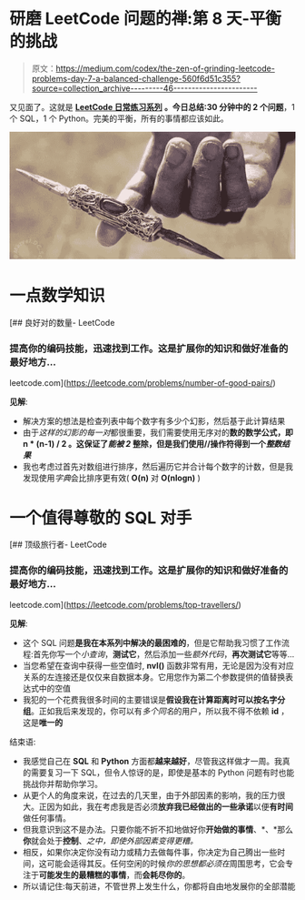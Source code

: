# 研磨 LeetCode 问题的禅:第 8 天-平衡的挑战

> 原文：<https://medium.com/codex/the-zen-of-grinding-leetcode-problems-day-7-a-balanced-challenge-560f6d51c355?source=collection_archive---------46----------------------->

又见面了。这就是 [**LeetCode 日常练习系列**](/@matei.danut.dm/the-zen-of-grinding-leetcode-problems-day-0-motivation-681842565166) **。**今日总结:**30 分钟**中的 2 个问题****，1 个 SQL，1 个 Python。完美的平衡，所有的事情都应该如此。

![](img/bc09e7f13508d8db2499bb73082425b2.png)

# **一点数学知识**

[](https://leetcode.com/problems/number-of-good-pairs/) [## 良好对的数量- LeetCode

### 提高你的编码技能，迅速找到工作。这是扩展你的知识和做好准备的最好地方…

leetcode.com](https://leetcode.com/problems/number-of-good-pairs/) 

**见解**:

*   解决方案的想法是检查列表中每个数字有多少个幻影，然后基于此计算结果
*   由于*这样的幻影的每一对*都很重要，我们需要使用无序对的**数的数学公式，即 **n * (n-1) / 2** 。这保证了*能被 2* 整除，但是我们使用//操作符得到一个*整数结果***
*   我也考虑过首先对数组进行排序，然后遍历它并合计每个数字的计数，但是我发现使用*字典*会比排序更有效( **O(n)** 对 **O(nlogn)** )

# 一个值得尊敬的 SQL 对手

[](https://leetcode.com/problems/top-travellers/) [## 顶级旅行者- LeetCode

### 提高你的编码技能，迅速找到工作。这是扩展你的知识和做好准备的最好地方…

leetcode.com](https://leetcode.com/problems/top-travellers/) 

**见解**:

*   这个 SQL 问题**是我在本系列中解决的最困难的**，但是它帮助我习惯了工作流程:首先你写一个*小查询*，**测试它**，然后添加一些*额外代码*，**再次测试它**等等…
*   当您希望在查询中获得一些空值时, **nvl()** 函数非常有用，无论是因为没有对应关系的左连接还是仅仅来自数据本身。它用您作为第二个参数提供的值替换表达式中的空值
*   我犯的一个花费我很多时间的主要错误是**假设我在计算距离时可以按名字分组**。正如我后来发现的，你可以有*多个同名*的用户，所以我不得不依赖 **id** ，这是**唯一的**

结束语:

*   我感觉自己在 **SQL** 和 **Python** 方面都**越来越好**，尽管我这样做才一周。我真的需要复习一下 SQL，但令人惊讶的是，即使是基本的 Python 问题有时也能挑战你并帮助你学习。
*   从更个人的角度来说，在过去的几天里，由于外部因素的影响，我的压力很大。正因为如此，我在考虑我是否必须**放弃我已经做出的一些承诺**以便**有时间**做任何事情。
*   但我意识到这不是办法。只要你能不折不扣地做好你**开始做的事情**、*、*那么**你**就会处于**控制**、*之中，即使外部因素变得更糟。*
*   相反，如果你决定你没有动力或精力去做每件事，你决定为自己腾出一些时间，这可能会适得其反。任何空闲的时候*你的思想都必须在*周围思考，它会专注于**可能发生的最糟糕的事情**，而**会耗尽你的**。
*   所以请记住:每天前进，不管世界上发生什么，你都将自由地发展你的全部潜能